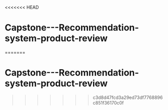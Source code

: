 <<<<<<< HEAD
# Capstone---Recommendation-system-product-review
=======
# Capstone---Recommendation-system-product-review
>>>>>>> c3d8d47fcd3a29ed73df7768896c851f36170c0f
